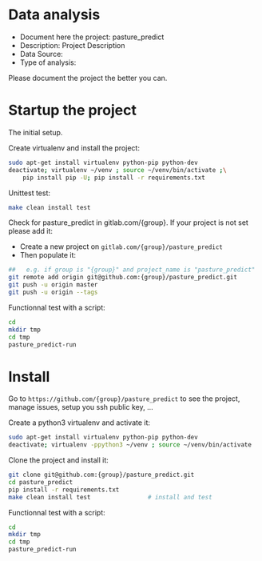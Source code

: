 # Data analysis
- Document here the project: pasture_predict
- Description: Project Description
- Data Source:
- Type of analysis:

Please document the project the better you can.

# Startup the project

The initial setup.

Create virtualenv and install the project:
```bash
sudo apt-get install virtualenv python-pip python-dev
deactivate; virtualenv ~/venv ; source ~/venv/bin/activate ;\
    pip install pip -U; pip install -r requirements.txt
```

Unittest test:
```bash
make clean install test
```

Check for pasture_predict in gitlab.com/{group}.
If your project is not set please add it:

- Create a new project on `gitlab.com/{group}/pasture_predict`
- Then populate it:

```bash
##   e.g. if group is "{group}" and project_name is "pasture_predict"
git remote add origin git@github.com:{group}/pasture_predict.git
git push -u origin master
git push -u origin --tags
```

Functionnal test with a script:

```bash
cd
mkdir tmp
cd tmp
pasture_predict-run
```

# Install

Go to `https://github.com/{group}/pasture_predict` to see the project, manage issues,
setup you ssh public key, ...

Create a python3 virtualenv and activate it:

```bash
sudo apt-get install virtualenv python-pip python-dev
deactivate; virtualenv -ppython3 ~/venv ; source ~/venv/bin/activate
```

Clone the project and install it:

```bash
git clone git@github.com:{group}/pasture_predict.git
cd pasture_predict
pip install -r requirements.txt
make clean install test                # install and test
```
Functionnal test with a script:

```bash
cd
mkdir tmp
cd tmp
pasture_predict-run
```
